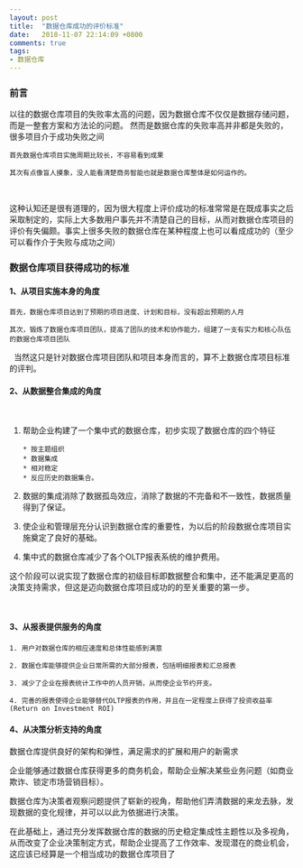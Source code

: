 ```yaml
---
layout: post
title:  "数据仓库成功的评价标准"
date:   2018-11-07 22:14:09 +0800
comments: true
tags:
- 数据仓库
---
```


### 前言
  以往的数据仓库项目的失败率太高的问题，因为数据仓库不仅仅是数据存储问题，而是一整套方案和方法论的问题。
  然而是数据仓库的失败率高并非都是失败的，很多项目介于成功失败之间

  ```  
  首先数据仓库项目实施周期比较长，不容易看到成果

  其次有点像盲人摸象，没人能看清楚商务智能也就是数据仓库整体是如何运作的。

  ```

&nbsp;


这种认知还是很有道理的，因为很大程度上评价成功的标准常常是在既成事实之后采取制定的，实际上大多数用户事先并不清楚自己的目标，从而对数据仓库项目的评价有失偏颇。事实上很多失败的数据仓库在某种程度上也可以看成成功的（至少可以看作介于失败与成功之间）

### 数据仓库项目获得成功的标准

#### 1、从项目实施本身的角度

```
首先，数据仓库项目达到了预期的项目进度、计划和目标，没有超出预期的人月

其次，锻炼了数据仓库项目团队，提高了团队的技术和协作能力，组建了一支有实力和核心队伍的数据仓库项目团队
```
&nbsp;
当然这只是针对数据仓库项目团队和项目本身而言的，算不上数据仓库项目标准的评判。

#### 2、从数据整合集成的角度

&nbsp;

1. 帮助企业构建了一个集中式的数据仓库，初步实现了数据仓库的四个特征

    ```
    * 按主题组织
    * 数据集成
    * 相对稳定
    * 反应历史的数据集合。
    ```

2. 数据的集成消除了数据孤岛效应，消除了数据的不完备和不一致性，数据质量得到了保证。


3. 使企业和管理层充分认识到数据仓库的重要性，为以后的阶段数据仓库项目实施奠定了良好的基础。


4. 集中式的数据仓库减少了各个OLTP报表系统的维护费用。
&nbsp;

这个阶段可以说实现了数据仓库的初级目标即数据整合和集中，还不能满足更高的决策支持需求，但这是迈向数据仓库项目成功的的至关重要的第一步。

&nbsp;
#### 3、从报表提供服务的角度
```
1. 用户对数据仓库的相应速度和总体性能感到满意

2. 数据仓库能够提供企业日常所需的大部分报表，包括明细报表和汇总报表

3. 减少了企业在报表统计工作中的人员开销，从而使企业节约开支。

4. 完善的报表使得企业能够替代OLTP报表的作用，并且在一定程度上获得了投资收益率(Return on Investment ROI)
```

#### 4、从决策分析支持的角度

数据仓库提供良好的架构和弹性，满足需求的扩展和用户的新需求

企业能够通过数据仓库获得更多的商务机会，帮助企业解决某些业务问题（如商业欺诈、锁定市场营销目标）。

数据仓库为决策者观察问题提供了崭新的视角，帮助他们弄清数据的来龙去脉，发现数据的变化规律，并可以以此为依据进行决策。

在此基础上，通过充分发挥数据仓库的数据的历史稳定集成性主题性以及多视角，从而改变了企业决策制定方式，帮助企业提高了工作效率、发现潜在的商业机会，这应该已经算是一个相当成功的数据仓库项目了
 